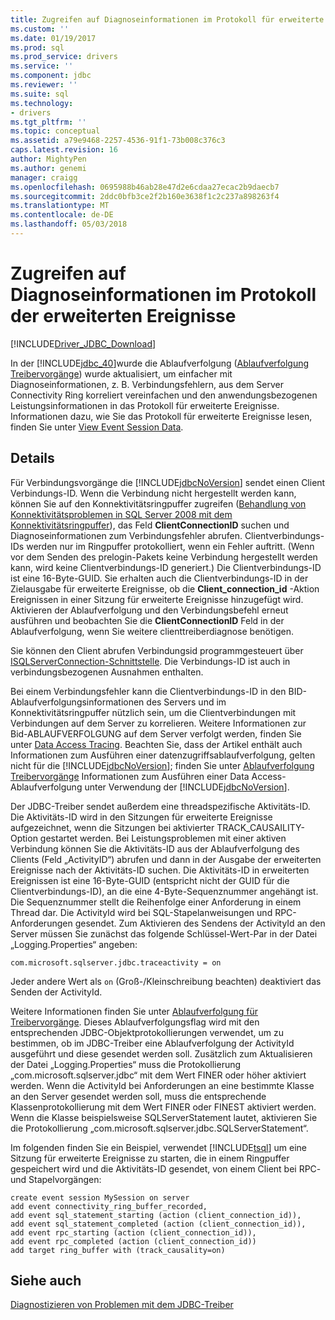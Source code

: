 ```yaml
---
title: Zugreifen auf Diagnoseinformationen im Protokoll für erweiterte Ereignisse | Microsoft Docs
ms.custom: ''
ms.date: 01/19/2017
ms.prod: sql
ms.prod_service: drivers
ms.service: ''
ms.component: jdbc
ms.reviewer: ''
ms.suite: sql
ms.technology:
- drivers
ms.tgt_pltfrm: ''
ms.topic: conceptual
ms.assetid: a79e9468-2257-4536-91f1-73b008c376c3
caps.latest.revision: 16
author: MightyPen
ms.author: genemi
manager: craigg
ms.openlocfilehash: 0695988b46ab28e47d2e6cdaa27ecac2b9daecb7
ms.sourcegitcommit: 2ddc0bfb3ce2f2b160e3638f1c2c237a898263f4
ms.translationtype: MT
ms.contentlocale: de-DE
ms.lasthandoff: 05/03/2018
---
```

# <a name="accessing-diagnostic-information-in-the-extended-events-log"></a>Zugreifen auf Diagnoseinformationen im Protokoll der erweiterten Ereignisse
[!INCLUDE[Driver_JDBC_Download](../../includes/driver_jdbc_download.md)]

  In der [!INCLUDE[jdbc_40](../../includes/jdbc_40_md.md)]wurde die Ablaufverfolgung ([Ablaufverfolgung Treibervorgänge](../../connect/jdbc/tracing-driver-operation.md)) wurde aktualisiert, um einfacher mit Diagnoseinformationen, z. B. Verbindungsfehlern, aus dem Server Connectivity Ring korreliert vereinfachen und den anwendungsbezogenen Leistungsinformationen in das Protokoll für erweiterte Ereignisse. Informationen dazu, wie Sie das Protokoll für erweiterte Ereignisse lesen, finden Sie unter [View Event Session Data](http://msdn.microsoft.com/library/hh710068(SQL.110).aspx).  
  
## <a name="details"></a>Details  
 Für Verbindungsvorgänge die [!INCLUDE[jdbcNoVersion](../../includes/jdbcnoversion_md.md)] sendet einen Client Verbindungs-ID. Wenn die Verbindung nicht hergestellt werden kann, können Sie auf den Konnektivitätsringpuffer zugreifen ([Behandlung von Konnektivitätsproblemen in SQL Server 2008 mit dem Konnektivitätsringpuffer](http://go.microsoft.com/fwlink/?LinkId=207752)), das Feld **ClientConnectionID** suchen und Diagnoseinformationen zum Verbindungsfehler abrufen. Clientverbindungs-IDs werden nur im Ringpuffer protokolliert, wenn ein Fehler auftritt. (Wenn vor dem Senden des prelogin-Pakets keine Verbindung hergestellt werden kann, wird keine Clientverbindungs-ID generiert.) Die Clientverbindungs-ID ist eine 16-Byte-GUID. Sie erhalten auch die Clientverbindungs-ID in der Zielausgabe für erweiterte Ereignisse, ob die **Client_connection_id** -Aktion Ereignissen in einer Sitzung für erweiterte Ereignisse hinzugefügt wird. Aktivieren der Ablaufverfolgung und den Verbindungsbefehl erneut ausführen und beobachten Sie die **ClientConnectionID** Feld in der Ablaufverfolgung, wenn Sie weitere clienttreiberdiagnose benötigen.  
  
 Sie können den Client abrufen Verbindungs­id programmgesteuert über [ISQLServerConnection-Schnittstelle](../../connect/jdbc/reference/isqlserverconnection-interface.md). Die Verbindungs-ID ist auch in verbindungsbezogenen Ausnahmen enthalten.  
  
 Bei einem Verbindungsfehler kann die Clientverbindungs-ID in den BID-Ablaufverfolgungsinformationen des Servers und im Konnektivitätsringpuffer nützlich sein, um die Clientverbindungen mit Verbindungen auf dem Server zu korrelieren. Weitere Informationen zur Bid-ABLAUFVERFOLGUNG auf dem Server verfolgt werden, finden Sie unter [Data Access Tracing](http://go.microsoft.com/fwlink/?LinkId=125805). Beachten Sie, dass der Artikel enthält auch Informationen zum Ausführen einer datenzugriffsablaufverfolgung, gelten nicht für die [!INCLUDE[jdbcNoVersion](../../includes/jdbcnoversion_md.md)]; finden Sie unter [Ablaufverfolgung Treibervorgänge](../../connect/jdbc/tracing-driver-operation.md) Informationen zum Ausführen einer Data Access-Ablaufverfolgung unter Verwendung der [!INCLUDE[jdbcNoVersion](../../includes/jdbcnoversion_md.md)].  
  
 Der JDBC-Treiber sendet außerdem eine threadspezifische Aktivitäts-ID. Die Aktivitäts-ID wird in den Sitzungen für erweiterte Ereignisse aufgezeichnet, wenn die Sitzungen bei aktivierter TRACK_CAUSAILITY-Option gestartet werden. Bei Leistungsproblemen mit einer aktiven Verbindung können Sie die Aktivitäts-ID aus der Ablaufverfolgung des Clients (Feld „ActivityID“) abrufen und dann in der Ausgabe der erweiterten Ereignisse nach der Aktivitäts-ID suchen. Die Aktivitäts-ID in erweiterten Ereignissen ist eine 16-Byte-GUID (entspricht nicht der GUID für die Clientverbindungs-ID), an die eine 4-Byte-Sequenznummer angehängt ist. Die Sequenznummer stellt die Reihenfolge einer Anforderung in einem Thread dar. Die ActivityId wird bei SQL-Stapelanweisungen und RPC-Anforderungen gesendet. Zum Aktivieren des Sendens der ActivityId an den Server müssen Sie zunächst das folgende Schlüssel-Wert-Par in der Datei „Logging.Properties“ angeben:  
  
```  
com.microsoft.sqlserver.jdbc.traceactivity = on  
```  
  
 Jeder andere Wert als `on` (Groß-/Kleinschreibung beachten) deaktiviert das Senden der ActivityId.  
  
 Weitere Informationen finden Sie unter [Ablaufverfolgung für Treibervorgänge](../../connect/jdbc/tracing-driver-operation.md). Dieses Ablaufverfolgungsflag wird mit den entsprechenden JDBC-Objektprotokollierungen verwendet, um zu bestimmen, ob im JDBC-Treiber eine Ablaufverfolgung der ActivityId ausgeführt und diese gesendet werden soll. Zusätzlich zum Aktualisieren der Datei „Logging.Properties“ muss die Protokollierung „com.microsoft.sqlserver.jdbc“ mit dem Wert FINER oder höher aktiviert werden. Wenn die ActivityId bei Anforderungen an eine bestimmte Klasse an den Server gesendet werden soll, muss die entsprechende Klassenprotokollierung mit dem Wert FINER oder FINEST aktiviert werden. Wenn die Klasse beispielsweise SQLServerStatement lautet, aktivieren Sie die Protokollierung „com.microsoft.sqlserver.jdbc.SQLServerStatement“.  
  
 Im folgenden finden Sie ein Beispiel, verwendet [!INCLUDE[tsql](../../includes/tsql_md.md)] um eine Sitzung für erweiterte Ereignisse zu starten, die in einem Ringpuffer gespeichert wird und die Aktivitäts-ID gesendet, von einem Client bei RPC- und Stapelvorgängen:  
  
```  
create event session MySession on server  
add event connectivity_ring_buffer_recorded,  
add event sql_statement_starting (action (client_connection_id)),  
add event sql_statement_completed (action (client_connection_id)),  
add event rpc_starting (action (client_connection_id)),  
add event rpc_completed (action (client_connection_id))  
add target ring_buffer with (track_causality=on)  
```  
  
## <a name="see-also"></a>Siehe auch  
 [Diagnostizieren von Problemen mit dem JDBC-Treiber](../../connect/jdbc/diagnosing-problems-with-the-jdbc-driver.md)  
  
  
